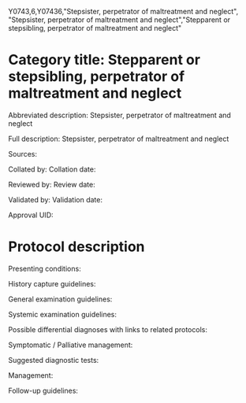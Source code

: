 Y0743,6,Y07436,"Stepsister, perpetrator of maltreatment and neglect", "Stepsister, perpetrator of maltreatment and neglect","Stepparent or stepsibling, perpetrator of maltreatment and neglect"
# Category title: Stepparent or stepsibling, perpetrator of maltreatment and neglect

Abbreviated description: Stepsister, perpetrator of maltreatment and neglect

Full description: Stepsister, perpetrator of maltreatment and neglect

Sources:

Collated by:
Collation date:

Reviewed by:
Review date:

Validated by:
Validation date:

Approval UID:

# Protocol description

Presenting conditions:

History capture guidelines:

General examination guidelines:

Systemic examination guidelines:

Possible differential diagnoses with links to related protocols:

Symptomatic / Palliative management:

Suggested diagnostic tests:

Management:

Follow-up guidelines:
